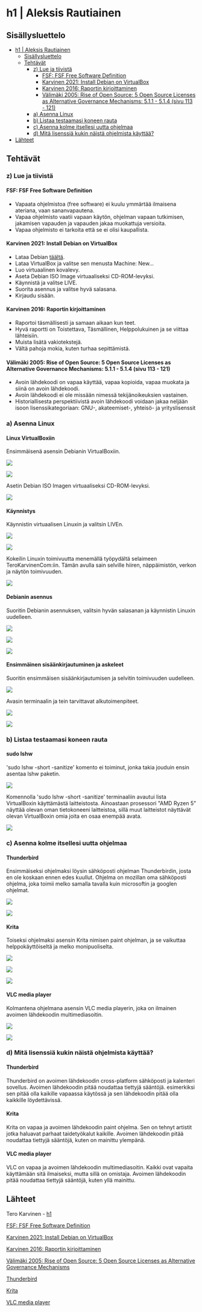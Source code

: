 # h1 | Aleksis Rautiainen

## Sisällysluettelo

- [h1 | Aleksis Rautiainen](#h1--aleksis-rautiainen)
  - [Sisällysluettelo](#sisällysluettelo)
  - [Tehtävät](#tehtävät)
    - [z) Lue ja tiivistä](#z-lue-ja-tiivistä)
      - [FSF: FSF Free Software Definition](#fsf-fsf-free-software-definition)
      - [Karvinen 2021: Install Debian on VirtualBox](#karvinen-2021-install-debian-on-virtualbox)
      - [Karvinen 2016: Raportin kirjoittaminen](#karvinen-2016-raportin-kirjoittaminen)
      - [Välimäki 2005: Rise of Open Source: 5 Open Source Licenses as Alternative Governance Mechanisms: 5.1.1 - 5.1.4 (sivu 113 - 121)](#välimäki-2005-rise-of-open-source-5-open-source-licenses-as-alternative-governance-mechanisms-511---514-sivu-113---121)
    - [a) Asenna Linux](#a-asenna-linux)
    - [b) Listaa testaamasi koneen rauta](#b-listaa-testaamasi-koneen-rauta)
    - [c) Asenna kolme itsellesi uutta ohjelmaa](#c-asenna-kolme-itsellesi-uutta-ohjelmaa)
    - [d) Mitä lisenssiä kukin näistä ohjelmista käyttää?](#d-mitä-lisenssiä-kukin-näistä-ohjelmista-käyttää)
- [Lähteet](#lähteet)

## Tehtävät

### z) Lue ja tiivistä

#### FSF: FSF Free Software Definition

- Vapaata ohjelmistoa (free software) ei kuulu ymmärtää ilmaisena ateriana, vaan sananvapautena.
- Vapaa ohjelmisto vaatii vapaan käytön, ohjelman vapaan tutkimisen, jakamisen vapauden ja vapauden jakaa muokattuja versioita.
- Vapaa ohjelmisto ei tarkoita että se ei olisi kaupallista.

#### Karvinen 2021: Install Debian on VirtualBox

- Lataa Debian [täältä](https://cdimage.debian.org/cdimage/unofficial/non-free/cd-including-firmware/current-live/amd64/iso-hybrid/).
- Lataa VirtualBox ja valitse sen menusta Machine: New...
- Luo virtuaalinen kovalevy.
- Aseta Debian ISO Image virtuaaliseksi CD-ROM-levyksi.
- Käynnistä ja valitse LIVE.
- Suorita asennus ja valitse hyvä salasana.
- Kirjaudu sisään.

#### Karvinen 2016: Raportin kirjoittaminen

- Raportoi täsmällisesti ja samaan aikaan kun teet.
- Hyvä raportti on Toistettava, Täsmällinen, Helppolukuinen ja se viittaa lähteisiin.
- Muista lisätä vakiotekstejä.
- Vältä pahoja mokia, kuten turhaa sepittämistä.

#### Välimäki 2005: Rise of Open Source: 5 Open Source Licenses as Alternative Governance Mechanisms: 5.1.1 - 5.1.4 (sivu 113 - 121)

- Avoin lähdekoodi on vapaa käyttää, vapaa kopioida, vapaa muokata ja siinä on avoin lähdekoodi.
- Avoin lähdekoodi ei ole missään nimessä tekijänoikeuksien vastainen.
- Historiallisesta perspektiivistä avoin lähdekoodi voidaan jakaa neljään isoon lisenssikategoriaan: GNU-, akateemiset-, yhteisö- ja yrityslisenssit

### a) Asenna Linux

#### Linux VirtualBoxiin

Ensimmäisenä asensin Debianin VirtualBoxiin.

![](kuvat/create.png)

![](kuvat/harddisk.png)

Asetin Debian ISO Imagen virtuaaliseksi CD-ROM-levyksi.

![](kuvat/debiancd.png)

#### Käynnistys

Käynnistin virtuaalisen Linuxin ja valitsin LIVEn.

![](kuvat/startup.png)

![](kuvat/desktop.png)

Kokeilin Linuxin toimivuutta menemällä työpydältä selaimeen TeroKarvinenCom:iin. Tämän avulla sain selville hiiren, näppäimistön, verkon ja näytön toimivuuden.

![](kuvat/testi.png)

#### Debianin asennus

Suoritin Debianin asennuksen, valitsin hyvän salasanan ja käynnistin Linuxin uudelleen.

![](kuvat/debianinstall.png)

![](kuvat/installing.png)

![](kuvat/alldone.png)

#### Ensimmäinen sisäänkirjautuminen ja askeleet

Suoritin ensimmäisen sisäänkirjautumisen ja selvitin toimivuuden uudelleen.

![](kuvat/firstlogin.png)

Avasin terminaalin ja tein tarvittavat alkutoimenpiteet.

![](kuvat/terminal.png)

![](kuvat/firewall.png)

### b) Listaa testaamasi koneen rauta

#### sudo lshw

'sudo lshw -short -sanitize' komento ei toiminut, jonka takia jouduin ensin asentaa lshw paketin.

![](kuvat/lshw.png)

Komennolla 'sudo lshw -short -sanitize' terminaaliin avautui lista VirtualBoxin käyttämästä laitteistosta. Ainoastaan prosessori "AMD Ryzen 5" näyttää olevan oman tietokoneeni laitteistoa, sillä muut laitteistot näyttävät olevan VirtualBoxin omia joita en osaa enempää avata.

![](kuvat/laitteisto.png)

### c) Asenna kolme itsellesi uutta ohjelmaa

#### Thunderbird

Ensimmäiseksi ohjelmaksi löysin sähköposti ohjelman Thunderbirdin, josta en ole koskaan ennen edes kuullut. Ohjelma on mozillan oma sähköposti ohjelma, joka toimii melko samalla tavalla kuin microsoftin ja googlen ohjelmat.

![](kuvat/thunderbird.png)

![](kuvat/thunderbirdlinux.png)

#### Krita

Toiseksi ohjelmaksi asensin Krita nimisen paint ohjelman, ja se vaikuttaa helppokäyttöiseltä ja melko monipuoliselta.

![](kuvat/installingkrita.png)

![](kuvat/krita.png)

![](kuvat/kritalinux.png)

#### VLC media player

Kolmantena ohjelmana asensin VLC media playerin, joka on ilmainen avoimen lähdekoodin multimediasoitin.

![](kuvat/vlc.png)

![](kuvat/vlclinux.png)

### d) Mitä lisenssiä kukin näistä ohjelmista käyttää?

#### Thunderbird

Thunderbird on avoimen lähdekoodin cross-platform sähköposti ja kalenteri sovellus. Avoimen lähdekoodin pitää noudattaa tiettyjä sääntöjä. esimerkiksi sen pitää olla kaikille vapaassa käytössä ja sen lähdekoodin pitää olla kaikkille löydettävissä.

#### Krita

Krita on vapaa ja avoimen lähdekoodin paint ohjelma. Sen on tehnyt artistit jotka haluavat parhaat taidetyökalut kaikille. Avoimen lähdekoodin pitää noudattaa tiettyjä sääntöjä, kuten on mainittu ylempänä.

#### VLC media player

VLC on vapaa ja avoimen lähdekoodin multimediasoitin. Kaikki ovat vapaita käyttämään sitä ilmaiseksi, mutta sillä on omistaja. Avoimen lähdekoodin pitää noudattaa tiettyjä sääntöjä, kuten yllä mainittu.


## Lähteet

Tero Karvinen - [h1](https://terokarvinen.com/2021/linux-palvelimet-ict4tn021-3018/#h1)

[FSF: FSF Free Software Definition](https://www.gnu.org/philosophy/free-sw.html)

[Karvinen 2021: Install Debian on VirtualBox](https://terokarvinen.com/2021/install-debian-on-virtualbox/)

[Karvinen 2016: Raportin kirjoittaminen](https://terokarvinen.com/2006/raportin-kirjoittaminen-4/)

[Välimäki 2005: Rise of Open Source: 5 Open Source Licenses as Alternative Governance Mechanisms](http://lib.tkk.fi/Diss/2005/isbn9529187793/isbn9529187793.pdf)

[Thunderbird](https://www.thunderbird.net/en-US/)

[Krita](https://krita.org/en/)

[VLC media player](https://www.videolan.org/)
